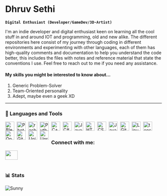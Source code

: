 #  Dhruv Sethi

**`Digital Enthusiast (Developer/GameDev/3D-Artist)`**

I'm an indie developer and digital enthusiast keen on learning all the cool stuff in and around IOT and programming, old and new alike. The different repositories here consist of my journey through coding in different environments and experimenting with other languages, each of them has high-quality comments and documentation to help you understand the code better, this includes the files with notes and reference material that state the conventions I use.
Feel free to reach out to me if you need any assistance.

#### My skills you might be interested to know about...
1. Generic Problem-Solver
2. Team-Oriented personality
3. Adept, maybe even a geek XD
---

### 🧰 Languages and Tools

<img align="left" alt="Blender3D" width="29px" style="padding-right:5px;" src="https://cdn.jsdelivr.net/gh/devicons/devicon/icons/blender/blender-original.svg" />
<img align="left" alt="Photoshop" width="29px" style="padding-right:5px;" src="https://cdn.jsdelivr.net/gh/devicons/devicon/icons/photoshop/photoshop-plain.svg" />
<img align="left" alt="rasberryPi" width="29px" style="padding-right:5px;"  src="https://cdn.jsdelivr.net/gh/devicons/devicon/icons/raspberrypi/raspberrypi-original.svg" />
<img align="left" alt="Python" width="29px" style="padding-right:5px;" src="https://cdn.jsdelivr.net/gh/devicons/devicon/icons/python/python-plain.svg" />
<img align="left" alt="C++" width="29px" style="padding-right:5px;" src="https://cdn.jsdelivr.net/gh/devicons/devicon/icons/cplusplus/cplusplus-line.svg" />
<img align="left" alt="C#" width="29px" style="padding-right:5px;" src="https://cdn.jsdelivr.net/gh/devicons/devicon/icons/csharp/csharp-original.svg" />
<img align="left" alt="Java" width="29px" style="padding-right:5px;" src="https://cdn.jsdelivr.net/gh/devicons/devicon/icons/java/java-original.svg"/>
<img align="left" alt="HTML" width="29px" style="padding-right:5px;" src="https://cdn.jsdelivr.net/gh/devicons/devicon/icons/html5/html5-plain.svg" />
<img align="left" alt="CSS" width="29px" style="padding-right:5px;" src="https://cdn.jsdelivr.net/gh/devicons/devicon/icons/css3/css3-plain.svg" />
<img align="left" alt="JavaScript" width="29px" style="padding-right:5px;" src="https://cdn.jsdelivr.net/gh/devicons/devicon/icons/javascript/javascript-plain.svg" />
<img align="left" alt="Git" width="29px" style="padding-right:5px;" src="https://cdn.jsdelivr.net/gh/devicons/devicon/icons/git/git-original.svg" />
<img align="left" alt="Linux" width="29px" style="padding-right:5px;" src="https://cdn.jsdelivr.net/gh/devicons/devicon/icons/linux/linux-original.svg" />
<img align="left" alt="tensorflow" width="29px" style="padding-right:5px;" src="https://cdn.jsdelivr.net/gh/devicons/devicon/icons/tensorflow/tensorflow-original.svg" />
<img align="left" alt="OpenCV" width="29px" style="padding-right:5px;" src="https://cdn.jsdelivr.net/gh/devicons/devicon/icons/opencv/opencv-original.svg" />
<img align="left" alt="GitHub" width="29px" style="padding-right:5px;" src="https://cdn.jsdelivr.net/gh/devicons/devicon/icons/github/github-original.svg" />
<img align="left" alt="Unity" width="29px" style="padding-right:5px;" src="https://cdn.jsdelivr.net/gh/devicons/devicon/icons/unity/unity-original.svg" />
<img align="left" alt="Unreal Engine" width="29px" style="padding-right:5px;" src="https://cdn.jsdelivr.net/gh/devicons/devicon/icons/unrealengine/unrealengine-original.svg" />

</br>

#

### Connect with me:
<a href="https://www.linkedin.com/in/dhruv-sethi-a4776b1b5/" target="blank"><img align="center" src="https://cdn.jsdelivr.net/gh/devicons/devicon/icons/linkedin/linkedin-original.svg" height="30" width="40" /></a>
#
### 📊 Stats


<img align="center" src="https://github-readme-streak-stats.herokuapp.com/?user=Erkesto&&theme=tokyonight" alt="Sunny" />

[//]: # (This may be the most platform independent comment, <img align="left" src="https://github-readme-stats.vercel.app/api/top-langs?username=Erkesto&show_icons=true&locale=en&layout=donut&theme=tokyonight" alt="Sunny" />)

[//]: # (*find another way to do this*<img align="left" src="https://github-readme-stats.vercel.app/api/top-langs/?username=Erkesto&size_weight=0.5&count_weight=0.5&show_icons=true&locale=en&layout=donut&theme=tokyonight" alt="Sunny" />)
[//]: # (https://github-readme-stats.vercel.app/api?username=Erkesto&show_icons=true&theme=tokyonight&rank_icon=github)
#
